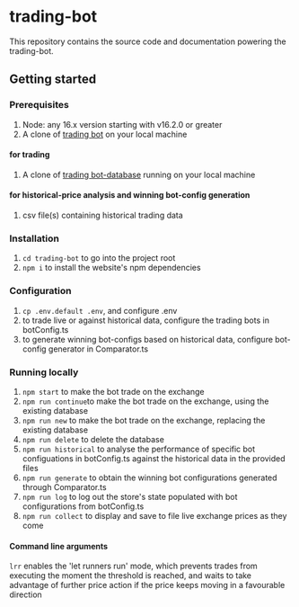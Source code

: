 # trading-bot

This repository contains the source code and documentation powering the trading-bot.

## Getting started

### Prerequisites

1. Node: any 16.x version starting with v16.2.0 or greater
1. A clone of [trading bot](https://github.com/coding24seven/trading-bot) on your local machine

#### for trading
1. A clone of [trading bot-database](https://github.com/coding24seven/trading-bot-database) running on your local machine

#### for historical-price analysis and winning bot-config generation
1. csv file(s) containing historical trading data

### Installation

1. `cd trading-bot` to go into the project root
1. `npm i` to install the website's npm dependencies

### Configuration

1. `cp .env.default .env`, and configure .env
1. to trade live or against historical data, configure the trading bots in botConfig.ts 
1. to generate winning bot-configs based on historical data, configure bot-config generator in Comparator.ts

### Running locally

1. `npm start` to make the bot trade on the exchange
1. `npm run continue`to make the bot trade on the exchange, using the existing database
1. `npm run new` to make the bot trade on the exchange, replacing the existing database
1. `npm run delete` to delete the database
1. `npm run historical` to analyse the performance of specific bot configuations in botConfig.ts against the historical data in the provided files
1. `npm run generate` to obtain the winning bot configurations generated through Comparator.ts
1. `npm run log` to log out the store's state populated with bot configurations from botConfig.ts
1. `npm run collect` to display and save to file live exchange prices as they come

#### Command line arguments

`lrr` enables the 'let runners run' mode, which prevents trades from executing the moment the threshold is reached, and waits to take advantage of further price action if the price keeps moving in a favourable direction
